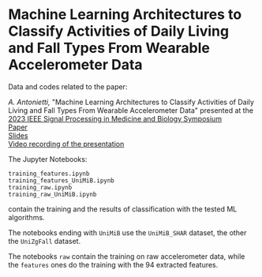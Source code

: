# Machine Learning Architectures to Classify Activities of Daily Living and Fall Types From Wearable Accelerometer Data

Data and codes related to the paper:

_A. Antonietti,_ "Machine Learning Architectures to Classify Activities of Daily Living and Fall Types From Wearable Accelerometer Data" presented at the [2023 IEEE Signal Processing in Medicine and Biology Symposium](https://isip.piconepress.com/conferences/ieee_spmb/2023/html/program.shtml)\
[Paper](https://isip.piconepress.com/conferences/ieee_spmb/2023/papers/l02_05.pdf)\
[Slides](https://isip.piconepress.com/conferences/ieee_spmb/2023/papers/l02_05_slides.pdf)\
[Video recording of the presentation](https://isip.piconepress.com/conferences/ieee_spmb/2023/papers/l02_05.mp4)



The Jupyter Notebooks:

`training_features.ipynb`\
`training_features_UniMiB.ipynb`\
`training_raw.ipynb`\
`training_raw_UniMiB.ipynb`

contain the training and the results of classification with the tested ML algorithms.

The notebooks ending with `UniMiB` use the `UniMiB_SHAR` dataset, the other the `UniZgFall` dataset.

The notebooks `raw` contain the training on raw accelerometer data, while the `features` ones do the training with the 94 extracted features.

